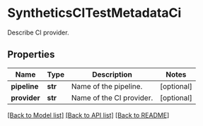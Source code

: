 # SyntheticsCITestMetadataCi

Describe CI provider.

## Properties
Name | Type | Description | Notes
------------ | ------------- | ------------- | -------------
**pipeline** | **str** | Name of the pipeline. | [optional] 
**provider** | **str** | Name of the CI provider. | [optional] 

[[Back to Model list]](README.md#documentation-for-models) [[Back to API list]](README.md#documentation-for-api-endpoints) [[Back to README]](README.md)


